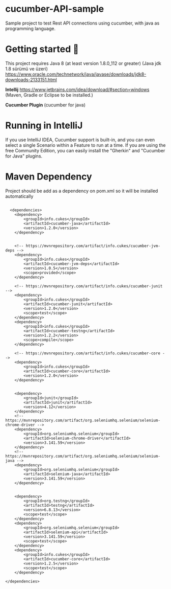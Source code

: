# cucumber-API-sample
Sample project to test Rest API connections using cucumber, with java as programming language.


# Getting started :ghost:
This project requires Java 8 (at least version 1.8.0_112 or greater) (Java jdk 1.8 sürümü ve üzeri) https://www.oracle.com/technetwork/java/javase/downloads/jdk8-downloads-2133151.html

**Intellij**
https://www.jetbrains.com/idea/download/#section=windows (Maven, Gradle or Eclipse to be installed.)

**Cucumber Plugin** 
(cucumber for java)

# Running in IntelliJ
If you use IntelliJ IDEA, Cucumber support is built-in, and you can even select a single Scenario within a Feature to run at a time. If you are using the free Community Edition, you can easily install the "Gherkin" and "Cucumber for Java" plugins.

# Maven Dependency
Project should be add as a dependency on pom.xml so it will be installed automatically
```

  <dependencies>
    <dependency>
        <groupId>info.cukes</groupId>
        <artifactId>cucumber-java</artifactId>
        <version>1.2.0</version>
    </dependency>


    <!-- https://mvnrepository.com/artifact/info.cukes/cucumber-jvm-deps -->
    <dependency>
        <groupId>info.cukes</groupId>
        <artifactId>cucumber-jvm-deps</artifactId>
        <version>1.0.5</version>
        <scope>provided</scope>
    </dependency>

    <!-- https://mvnrepository.com/artifact/info.cukes/cucumber-junit -->
    <dependency>
        <groupId>info.cukes</groupId>
        <artifactId>cucumber-junit</artifactId>
        <version>1.2.0</version>
        <scope>test</scope>
    </dependency>
    <dependency>
        <groupId>info.cukes</groupId>
        <artifactId>cucumber-testng</artifactId>
        <version>1.2.2</version>
        <scope>compile</scope>
    </dependency>

    <!-- https://mvnrepository.com/artifact/info.cukes/cucumber-core -->
    <dependency>
        <groupId>info.cukes</groupId>
        <artifactId>cucumber-core</artifactId>
        <version>1.2.0</version>
    </dependency>


    <dependency>
        <groupId>junit</groupId>
        <artifactId>junit</artifactId>
        <version>4.12</version>
    </dependency>
    <!-- https://mvnrepository.com/artifact/org.seleniumhq.selenium/selenium-chrome-driver -->
    <dependency>
        <groupId>org.seleniumhq.selenium</groupId>
        <artifactId>selenium-chrome-driver</artifactId>
        <version>3.141.59</version>
    </dependency>
    <!-- https://mvnrepository.com/artifact/org.seleniumhq.selenium/selenium-java -->
    <dependency>
        <groupId>org.seleniumhq.selenium</groupId>
        <artifactId>selenium-java</artifactId>
        <version>3.141.59</version>
    </dependency>


    <dependency>
        <groupId>org.testng</groupId>
        <artifactId>testng</artifactId>
        <version>6.8.13</version>
        <scope>test</scope>
    </dependency>
    <dependency>
        <groupId>org.seleniumhq.selenium</groupId>
        <artifactId>selenium-api</artifactId>
        <version>3.141.59</version>
        <scope>test</scope>
    </dependency>
    <dependency>
        <groupId>info.cukes</groupId>
        <artifactId>cucumber-core</artifactId>
        <version>1.2.5</version>
        <scope>test</scope>
    </dependency>

</dependencies>
```
